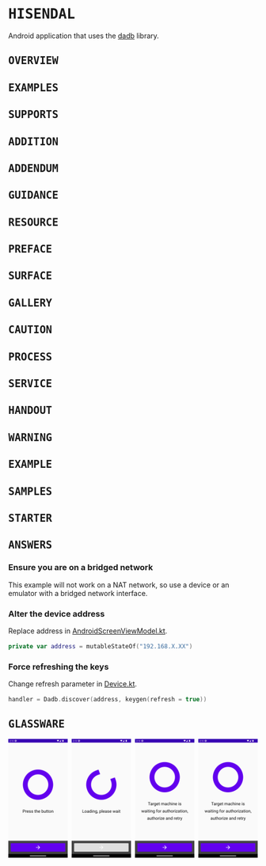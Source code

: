 # <samp>HISENDAL</samp>

Android application that uses the [dadb](https://github.com/mobile-dev-inc/dadb) library.

## <samp>OVERVIEW</samp>
## <samp>EXAMPLES</samp>
## <samp>SUPPORTS</samp>
## <samp>ADDITION</samp>
## <samp>ADDENDUM</samp>
## <samp>GUIDANCE</samp>
## <samp>RESOURCE</samp>

## <samp>PREFACE</samp>
## <samp>SURFACE</samp>
## <samp>GALLERY</samp>
## <samp>CAUTION</samp>
## <samp>PROCESS</samp>
## <samp>SERVICE</samp>
## <samp>HANDOUT</samp>
## <samp>WARNING</samp>
## <samp>EXAMPLE</samp>
## <samp>SAMPLES</samp>
## <samp>STARTER</samp>
## <samp>ANSWERS</samp>

### Ensure you are on a bridged network

This example will not work on a NAT network, so use a device or an emulator with a bridged network interface.

### Alter the device address

Replace address in [AndroidScreenViewModel.kt](app/src/main/java/com/example/hisendal/AndroidScreenViewModel.kt).

```kotlin
private var address = mutableStateOf("192.168.X.XX")
```

### Force refreshing the keys

Change refresh parameter in [Device.kt](app/src/main/java/com/example/hisendal/Device.kt).

```kotlin
handler = Dadb.discover(address, keygen(refresh = true))
```

## <samp>GLASSWARE</samp>

<img src="assets/img1.png" width="23.875%"/><img src="assets/none.png" width="1.5%"/><img src="assets/img2.png" width="23.875%"/><img src="assets/none.png" width="1.5%"/><img src="assets/img3.png" width="23.875%"/><img src="assets/none.png" width="1.5%"/><img src="assets/img3.png" width="23.875%"/>
